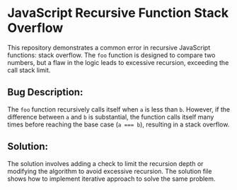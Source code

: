 # JavaScript Recursive Function Stack Overflow

This repository demonstrates a common error in recursive JavaScript functions: stack overflow. The `foo` function is designed to compare two numbers, but a flaw in the logic leads to excessive recursion, exceeding the call stack limit.

## Bug Description:

The `foo` function recursively calls itself when `a` is less than `b`. However, if the difference between `a` and `b` is substantial, the function calls itself many times before reaching the base case (`a === b`), resulting in a stack overflow.

## Solution:

The solution involves adding a check to limit the recursion depth or modifying the algorithm to avoid excessive recursion.  The solution file shows how to implement iterative approach to solve the same problem.